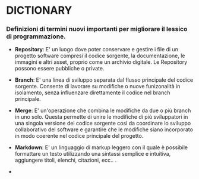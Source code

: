 # DICTIONARY
### Definizioni di termini nuovi importanti per migliorare il lessico di programmazione.

- **Repository**: E' un luogo dove poter conservare e gestire i file di un progetto software compresi il codice sorgente, la documentazione, le immagini e altri asset, proprio come un archivio digitale.
Le Repository possono essere pubbliche o private.

- **Branch**: E' una linea di sviluppo separata dal flusso principale del codice sorgente. Consente di lavorare su modifiche o nuove funizonalità in isolamento, senza influenzare direttamente il codice nel branch principale.

- **Merge**: E' un'operazione che combina le modifiche da due o più branch in uno solo. Questa permette di unire le modifiche di più sviluppatori in una singola versione del codice sorgente così da coordinare lo sviluppo collaborativo del software e garantire che le modifiche siano incorporato in modo coerente nel codice principale del progetto.

- **Markdown**: E' un linguaggio di markup leggero con il quale è possibile formattare un testo utilizzando una sintassi semplice e intuitiva, aggiungere titoli, elenchi, citazioni, ecc.. .

- 